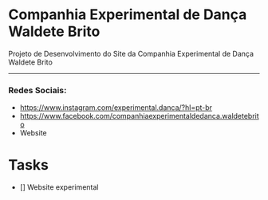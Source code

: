 # Companhia Experimental de Dança Waldete Brito

Projeto de Desenvolvimento do Site da Companhia Experimental de Dança Waldete Brito

---

### Redes Sociais:

- https://www.instagram.com/experimental.danca/?hl=pt-br
- https://www.facebook.com/companhiaexperimentaldedanca.waldetebrito
- Website

# Tasks

- [] Website experimental